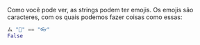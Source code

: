 Como você pode ver, as strings podem ter emojis. Os emojis são caracteres, com os quais podemos fazer coisas como essas:

``` python
ム "🍪" == "👓"
False
```

